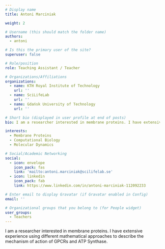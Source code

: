 ```yaml
---
# Display name
title: Antoni Marciniak

weight: 2

# Username (this should match the folder name)
authors:
  - antoni

# Is this the primary user of the site?
superuser: false

# Role/position
role: Teaching Assistant / Teacher

# Organizations/Affiliations
organizations:
  - name: KTH Royal Institute of Technology
    url: ''
  - name: SciLifeLab
    url: ''
  - name: Gdańsk University of Technology
    url: ''

# Short bio (displayed in user profile at end of posts)
bio: I am a researcher interested in membrane proteins. I have extensive experience using different mathematical approaches to describe the mechanism of action of GPCRs and ATP Synthase.

interests:
  - Membrane Proteins
  - Computational Biology
  - Molecular Dynamics

# Social/Academic Networking
social:
  - icon: envelope
    icon_pack: fas
    link: 'mailto:antoni.marciniak@scilifelab.se'
  - icon: linkedin
    icon_pack: fab
    link: https://www.linkedin.com/in/antoni-marciniak-112092233

# Enter email to display Gravatar (if Gravatar enabled in Config)
email: ''

# Organizational groups that you belong to (for People widget)
user_groups:
  - Teachers
---
```


I am a researcher interested in membrane proteins. I have extensive experience using different mathematical approaches to describe the mechanism of action of GPCRs and ATP Synthase.

